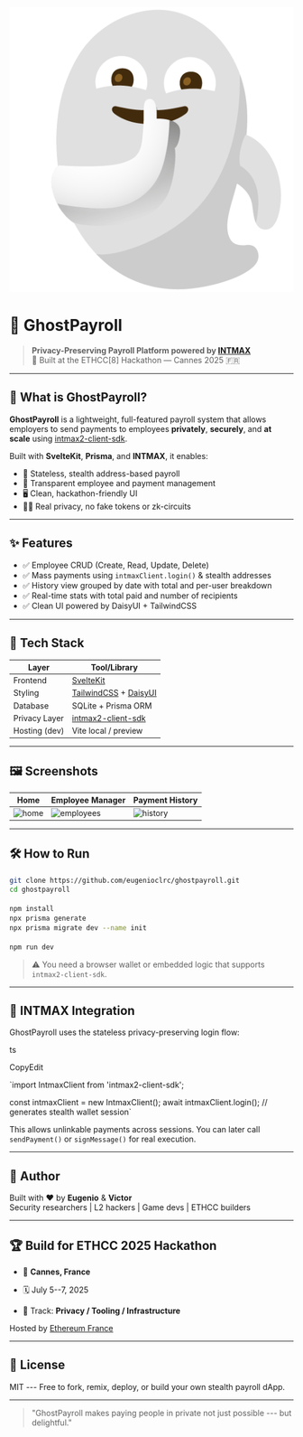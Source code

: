 ![GhostPayroll](./image.png)


# 👻 GhostPayroll

> **Privacy-Preserving Payroll Platform powered by [INTMAX](https://intmax.io/)**  
> 🏁 Built at the ETHCC[8] Hackathon — Cannes 2025 🇫🇷

---

## 🧠 What is GhostPayroll?

**GhostPayroll** is a lightweight, full-featured payroll system that allows employers to send payments to employees **privately**, **securely**, and **at scale** using [intmax2-client-sdk](https://intmax-wallet.gitbook.io/intmax-developers-hub/).

Built with **SvelteKit**, **Prisma**, and **INTMAX**, it enables:

- 🔐 Stateless, stealth address-based payroll
- 🧾 Transparent employee and payment management
- 🖥️ Clean, hackathon-friendly UI
- 🕵️‍♂️ Real privacy, no fake tokens or zk-circuits

---

## ✨ Features

- ✅ Employee CRUD (Create, Read, Update, Delete)
- ✅ Mass payments using `intmaxClient.login()` & stealth addresses
- ✅ History view grouped by date with total and per-user breakdown
- ✅ Real-time stats with total paid and number of recipients
- ✅ Clean UI powered by DaisyUI + TailwindCSS

---

## 🧪 Tech Stack

| Layer         | Tool/Library               |
|---------------|----------------------------|
| Frontend      | [SvelteKit](https://kit.svelte.dev) |
| Styling       | [TailwindCSS](https://tailwindcss.com) + [DaisyUI](https://daisyui.com) |
| Database      | SQLite + Prisma ORM        |
| Privacy Layer | [intmax2-client-sdk](https://intmax-wallet.gitbook.io/intmax-developers-hub) |
| Hosting (dev) | Vite local / preview       |

---

## 🖼️ Screenshots

| Home | Employee Manager | Payment History |
|------|------------------|-----------------|
| ![home](./screens/home.png) | ![employees](./screens/employees.png) | ![history](./screens/history.png) |

---

## 🛠 How to Run

```bash
git clone https://github.com/eugenioclrc/ghostpayroll.git
cd ghostpayroll

npm install
npx prisma generate
npx prisma migrate dev --name init

npm run dev
```
> ⚠️ You need a browser wallet or embedded logic that supports `intmax2-client-sdk`.

* * * * *

🔐 INTMAX Integration
---------------------

GhostPayroll uses the stateless privacy-preserving login flow:

ts

CopyEdit

`import IntmaxClient from 'intmax2-client-sdk';

const intmaxClient = new IntmaxClient();
await intmaxClient.login(); // generates stealth wallet session`

This allows unlinkable payments across sessions. You can later call `sendPayment()` or `signMessage()` for real execution.

* * * * *

👤 Author
---------

Built with ❤️ by **Eugenio** & **Victor**\
Security researchers | L2 hackers | Game devs | ETHCC builders

* * * * *

🏆 Build for ETHCC 2025 Hackathon
-----------------------

-   📍 **Cannes, France**

-   🗓️ July 5--7, 2025

-   🎯 Track: **Privacy / Tooling / Infrastructure**

Hosted by [Ethereum France](https://www.ethcc.io)

* * * * *

🪪 License
----------

MIT --- Free to fork, remix, deploy, or build your own stealth payroll dApp.

* * * * *

> "GhostPayroll makes paying people in private not just possible --- but delightful."
